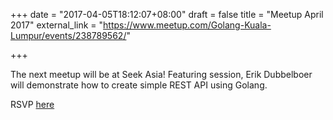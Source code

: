 +++
date = "2017-04-05T18:12:07+08:00"
draft = false
title = "Meetup April 2017"
external_link = "https://www.meetup.com/Golang-Kuala-Lumpur/events/238789562/"

+++

The next meetup will be at Seek Asia! Featuring session, Erik Dubbelboer will demonstrate how to create simple REST API using Golang.

RSVP [here](https://www.meetup.com/Golang-Kuala-Lumpur/events/238789562/)
